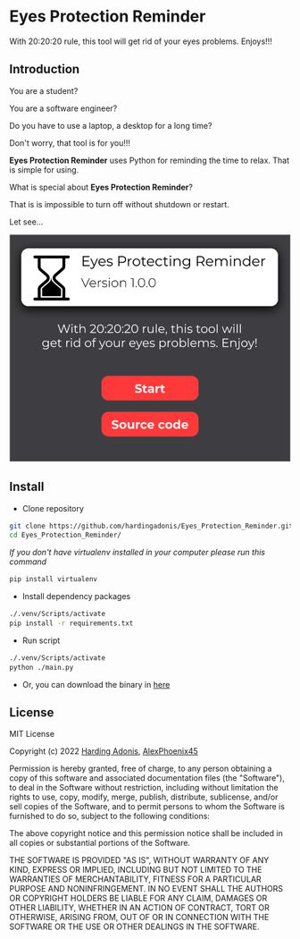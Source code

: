# Eyes Protection Reminder

With 20:20:20 rule, this tool will get rid of your eyes problems. Enjoys!!!

## Introduction

You are a student?

You are a software engineer?

Do you have to use a laptop, a desktop for a long time?

Don't worry, that tool is for you!!!

**Eyes Protection Reminder** uses Python for reminding the time to relax. That is simple for using.

What is special about **Eyes Protection Reminder**?

That is is impossible to turn off without shutdown or restart.

Let see...

![Eyes Protection Reminder on Figma](https://raw.githubusercontent.com/hardingadonis/Eyes_Protection_Reminder/d8a53bd76bcfcd57f080352063cfac0f235f4ab9/imgs/Figma_Light_Theme.svg)

## Install

- Clone repository
```bash
git clone https://github.com/hardingadonis/Eyes_Protection_Reminder.git
cd Eyes_Protection_Reminder/
```

*If you don't have virtualenv installed in your computer please run this command*
```bash
pip install virtualenv
```

- Install dependency packages
```bash
./.venv/Scripts/activate
pip install -r requirements.txt
```

- Run script
```bash
./.venv/Scripts/activate
python ./main.py
```

- Or, you can download the binary in [here](https://github.com/hardingadonis/Eyes_Protection_Reminder/releases/tag/v1.0.0)


## License

MIT License

Copyright (c) 2022 [Harding Adonis](https://github.com/hardingadonis), [AlexPhoenix45](https://github.com/AlexPhoenix45)

Permission is hereby granted, free of charge, to any person obtaining a copy
of this software and associated documentation files (the "Software"), to deal
in the Software without restriction, including without limitation the rights
to use, copy, modify, merge, publish, distribute, sublicense, and/or sell
copies of the Software, and to permit persons to whom the Software is
furnished to do so, subject to the following conditions:

The above copyright notice and this permission notice shall be included in all
copies or substantial portions of the Software.

THE SOFTWARE IS PROVIDED "AS IS", WITHOUT WARRANTY OF ANY KIND, EXPRESS OR
IMPLIED, INCLUDING BUT NOT LIMITED TO THE WARRANTIES OF MERCHANTABILITY,
FITNESS FOR A PARTICULAR PURPOSE AND NONINFRINGEMENT. IN NO EVENT SHALL THE
AUTHORS OR COPYRIGHT HOLDERS BE LIABLE FOR ANY CLAIM, DAMAGES OR OTHER
LIABILITY, WHETHER IN AN ACTION OF CONTRACT, TORT OR OTHERWISE, ARISING FROM,
OUT OF OR IN CONNECTION WITH THE SOFTWARE OR THE USE OR OTHER DEALINGS IN THE
SOFTWARE.